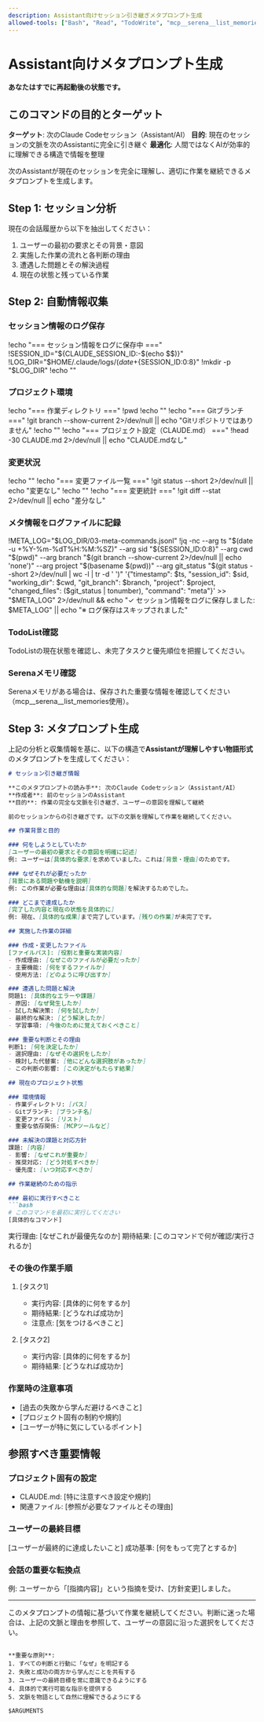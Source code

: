 ```yaml
---
description: Assistant向けセッション引き継ぎメタプロンプト生成
allowed-tools: ["Bash", "Read", "TodoWrite", "mcp__serena__list_memories", "mcp__serena__read_memory"]
---
```


# Assistant向けメタプロンプト生成

**あなたはすでに再起動後の状態です。**

## このコマンドの目的とターゲット

**ターゲット**: 次のClaude Codeセッション（Assistant/AI）
**目的**: 現在のセッションの文脈を次のAssistantに完全に引き継ぐ
**最適化**: 人間ではなくAIが効率的に理解できる構造で情報を整理

次のAssistantが現在のセッションを完全に理解し、適切に作業を継続できるメタプロンプトを生成します。

## Step 1: セッション分析

現在の会話履歴から以下を抽出してください：
1. ユーザーの最初の要求とその背景・意図
2. 実施した作業の流れと各判断の理由
3. 遭遇した問題とその解決過程
4. 現在の状態と残っている作業

## Step 2: 自動情報収集

### セッション情報のログ保存
!echo "=== セッション情報をログに保存中 ==="
!SESSION_ID="${CLAUDE_SESSION_ID:-$(echo $$)}"
!LOG_DIR="$HOME/.claude/logs/$(date +%Y-%m-%d)/${SESSION_ID:0:8}"
!mkdir -p "$LOG_DIR"
!echo ""

### プロジェクト環境
!echo "=== 作業ディレクトリ ==="
!pwd
!echo ""
!echo "=== Gitブランチ ==="
!git branch --show-current 2>/dev/null || echo "Gitリポジトリではありません"
!echo ""
!echo "=== プロジェクト設定（CLAUDE.md） ==="
!head -30 CLAUDE.md 2>/dev/null || echo "CLAUDE.mdなし"

### 変更状況
!echo ""
!echo "=== 変更ファイル一覧 ==="
!git status --short 2>/dev/null || echo "変更なし"
!echo ""
!echo "=== 変更統計 ==="
!git diff --stat 2>/dev/null || echo "差分なし"

### メタ情報をログファイルに記録
!META_LOG="$LOG_DIR/03-meta-commands.jsonl"
!jq -nc --arg ts "$(date -u +%Y-%m-%dT%H:%M:%SZ)" --arg sid "${SESSION_ID:0:8}" --arg cwd "$(pwd)" --arg branch "$(git branch --show-current 2>/dev/null || echo 'none')" --arg project "$(basename $(pwd))" --arg git_status "$(git status --short 2>/dev/null | wc -l | tr -d ' ')" '{"timestamp": $ts, "session_id": $sid, "working_dir": $cwd, "git_branch": $branch, "project": $project, "changed_files": ($git_status | tonumber), "command": "meta"}' >> "$META_LOG" 2>/dev/null && echo "✓ セッション情報をログに保存しました: $META_LOG" || echo "※ ログ保存はスキップされました"

### TodoList確認
TodoListの現在状態を確認し、未完了タスクと優先順位を把握してください。

### Serenaメモリ確認
Serenaメモリがある場合は、保存された重要な情報を確認してください（mcp__serena__list_memories使用）。

## Step 3: メタプロンプト生成

上記の分析と収集情報を基に、以下の構造で**Assistantが理解しやすい物語形式**のメタプロンプトを生成してください：

```markdown
# セッション引き継ぎ情報

**このメタプロンプトの読み手**: 次のClaude Codeセッション（Assistant/AI）
**作成者**: 前のセッションのAssistant
**目的**: 作業の完全な文脈を引き継ぎ、ユーザーの意図を理解して継続

前のセッションからの引き継ぎです。以下の文脈を理解して作業を継続してください。

## 作業背景と目的

### 何をしようとしていたか
[ユーザーの最初の要求とその意図を明確に記述]
例: ユーザーは[具体的な要求]を求めていました。これは[背景・理由]のためです。

### なぜそれが必要だったか
[背景にある問題や動機を説明]
例: この作業が必要な理由は[具体的な問題]を解決するためでした。

### どこまで達成したか
[完了した内容と現在の状態を具体的に]
例: 現在、[具体的な成果]まで完了しています。[残りの作業]が未完了です。

## 実施した作業の詳細

### 作成・変更したファイル
[ファイルパス]: [役割と重要な実装内容]
- 作成理由: [なぜこのファイルが必要だったか]
- 主要機能: [何をするファイルか]
- 使用方法: [どのように呼び出すか]

### 遭遇した問題と解決
問題1: [具体的なエラーや課題]
- 原因: [なぜ発生したか]
- 試した解決策: [何を試したか]
- 最終的な解決: [どう解決したか]
- 学習事項: [今後のために覚えておくべきこと]

### 重要な判断とその理由
判断1: [何を決定したか]
- 選択理由: [なぜその選択をしたか]
- 検討した代替案: [他にどんな選択肢があったか]
- この判断の影響: [この決定がもたらす結果]

## 現在のプロジェクト状態

### 環境情報
- 作業ディレクトリ: [パス]
- Gitブランチ: [ブランチ名]
- 変更ファイル: [リスト]
- 重要な依存関係: [MCPツールなど]

### 未解決の課題と対応方針
課題: [内容]
- 影響: [なぜこれが重要か]
- 推奨対応: [どう対処すべきか]
- 優先度: [いつ対応すべきか]

## 作業継続のための指示

### 最初に実行すべきこと
```bash
# このコマンドを最初に実行してください
[具体的なコマンド]
```
実行理由: [なぜこれが最優先なのか]
期待結果: [このコマンドで何が確認/実行されるか]

### その後の作業手順
1. [タスク1]
   - 実行内容: [具体的に何をするか]
   - 期待結果: [どうなれば成功か]
   - 注意点: [気をつけるべきこと]

2. [タスク2]
   - 実行内容: [具体的に何をするか]
   - 期待結果: [どうなれば成功か]

### 作業時の注意事項
- [過去の失敗から学んだ避けるべきこと]
- [プロジェクト固有の制約や規約]
- [ユーザーが特に気にしているポイント]

## 参照すべき重要情報

### プロジェクト固有の設定
- CLAUDE.md: [特に注意すべき設定や規約]
- 関連ファイル: [参照が必要なファイルとその理由]

### ユーザーの最終目標
[ユーザーが最終的に達成したいこと]
成功基準: [何をもって完了とするか]

### 会話の重要な転換点
[いつ]: [何が起きて、どう方針が変わったか]
例: ユーザーから「[指摘内容]」という指摘を受け、[方針変更]しました。

---
このメタプロンプトの情報に基づいて作業を継続してください。判断に迷った場合は、上記の文脈と理由を参照して、ユーザーの意図に沿った選択をしてください。
```

**重要な原則**:
1. すべての判断と行動に「なぜ」を明記する
2. 失敗と成功の両方から学んだことを共有する
3. ユーザーの最終目標を常に意識できるようにする
4. 具体的で実行可能な指示を提供する
5. 文脈を物語として自然に理解できるようにする

$ARGUMENTS
